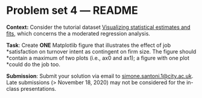 # Problem set 4 ― README

**Context:** Consider the tutorial dataset [Visualizing statistical estimates and fits](https://github.com/simoneSantoni/data-viz-smm635/blob/master/tutorials/statisticalEstimates/_0.ipynb),
which concerns the a moderated regression analysis.

**Task**: Create **ONE** Matplotlib figure that illustrates the effect of job
*satisfaction on turnover intent as contingent on firm size. The figure should
*contain a maximum of two plots (i.e., ax0 and ax1); a figure with one plot
*could do the job too.

**Submission**: Submit your solution via email to simone.santoni.1@city.ac.uk.
Late submissions (> November 18, 2020) may not be considered for the in-class
presentations.
